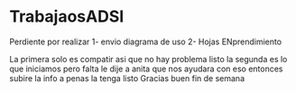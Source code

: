 TrabajaosADSI
=============

Perdiente por realizar 
1- envio diagrama de uso 
2- Hojas ENprendimiento 


La primera solo es compatir asi que no hay problema listo 
la segunda es lo que iniciamos pero falta le dije a anita que nos ayudara con eso entonces 
subire la info a penas la tenga listo
Gracias buen fin de semana 
